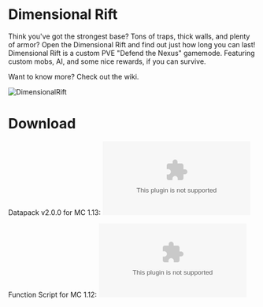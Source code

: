 # Dimensional Rift
Think you've got the strongest base? Tons of traps, thick walls, and plenty of armor? Open the Dimensional Rift and find out just how long you can last! Dimensional Rift is a custom PVE "Defend the Nexus" gamemode. Featuring custom mobs, AI, and some nice rewards, if you can survive.

Want to know more? Check out the wiki.

![DimensionalRift](https://i.imgur.com/XbRsFxU.png?1)

# Download

Datapack v2.0.0 for MC 1.13: ![Download](https://www.dropbox.com/s/nprfz1g76wsdpq0/DimensionalRift.zip?dl=1)

Function Script for MC 1.12: ![Download](https://www.dropbox.com/s/zvs03fypd1bi3qm/invasion.zip?dl=1)

